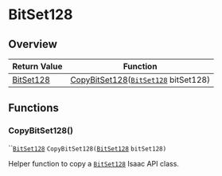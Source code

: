 # BitSet128

## Overview

| Return Value                                                         | Function                                                                                                                      |
| -------------------------------------------------------------------- | ----------------------------------------------------------------------------------------------------------------------------- |
| [BitSet128](https://wofsauge.github.io/IsaacDocs/rep/BitSet128.html) | [CopyBitSet128](bitset128.md#copybitset128)([`BitSet128`](https://wofsauge.github.io/IsaacDocs/rep/BitSet128.html) bitSet128) |

## Functions

### CopyBitSet128()

``[`BitSet128`](https://wofsauge.github.io/IsaacDocs/rep/BitSet128.html) `CopyBitSet128(`[`BitSet128`](https://wofsauge.github.io/IsaacDocs/rep/BitSet128.html) `bitSet128)`

Helper function to copy a [`BitSet128`](https://wofsauge.github.io/IsaacDocs/rep/BitSet128.html) Isaac API class.

